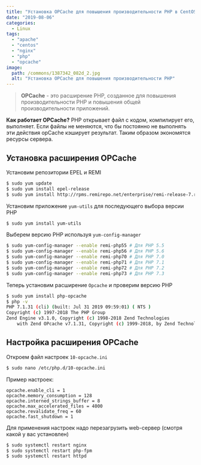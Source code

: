 ```yaml
---
title: "Установка OPCache для повышения производительности PHP в CentOS 7"
date: "2019-08-06"
categories: 
  - Linux
tags: 
  - "apache"
  - "centos"
  - "nginx"
  - "php"
  - "opcache"
image:
  path: /commons/1387342_082d_2.jpg
  alt: "Установка OPCache для повышения производительности PHP"
---
```


> **OPCache** - это расширение PHP, созданное для повышения производительности PHP и повышения общей производительности приложений.

**Как работает OPCache?** PHP открывает файл с кодом, компилирует его, выполняет. Если файлы не меняются, что бы постоянно не выполнять эти действия opCache кэширует результат. Таким образом экономятся ресурсы сервера.

## Установка расширения OPCache

Установим репозитории EPEL и REMI

```sh
$ sudo yum update
$ sudo yum install epel-release
$ sudo yum install http://rpms.remirepo.net/enterprise/remi-release-7.rpm  
```

Установим приложение `yum-utils` для последующего выбора версии PHP

```sh
$ sudo yum install yum-utils
```

Выберем версию PHP используя `yum-config-manager`

```sh
$ sudo yum-config-manager --enable remi-php55 # Для PHP 5.5
$ sudo yum-config-manager --enable remi-php56 # Для PHP 5.6
$ sudo yum-config-manager --enable remi-php70 # Для PHP 7.0
$ sudo yum-config-manager --enable remi-php71 # Для PHP 7.1
$ sudo yum-config-manager --enable remi-php72 # Для PHP 7.2
$ sudo yum-config-manager --enable remi-php73 # Для PHP 7.3
```

Теперь установим расширение `Opcache` и проверим версию PHP

```sh
$ sudo yum install php-opcache		
$ php -v
PHP 7.1.31 (cli) (built: Jul 31 2019 09:59:01) ( NTS )
Copyright (c) 1997-2018 The PHP Group
Zend Engine v3.1.0, Copyright (c) 1998-2018 Zend Technologies
    with Zend OPcache v7.1.31, Copyright (c) 1999-2018, by Zend Technologies
```

## Настройка расширения OPCache

Откроем файл настроек `10-opcache.ini`

```sh
$ sudo nano /etc/php.d/10-opcache.ini
```

Пример настроек:

```
opcache.enable_cli = 1
opcache.memory_consumption = 128
opcache.interned_strings_buffer = 8
opcache.max_accelerated_files = 4000
opcache.revalidate_freq = 60
opcache.fast_shutdown = 1
```

Для применения настроек надо перезагрузить web-сервер (смотря какой у вас установлен)

```sh
$ sudo systemctl restart nginx
$ sudo systemctl restart php-fpm
$ sudo systemctl restart httpd
```